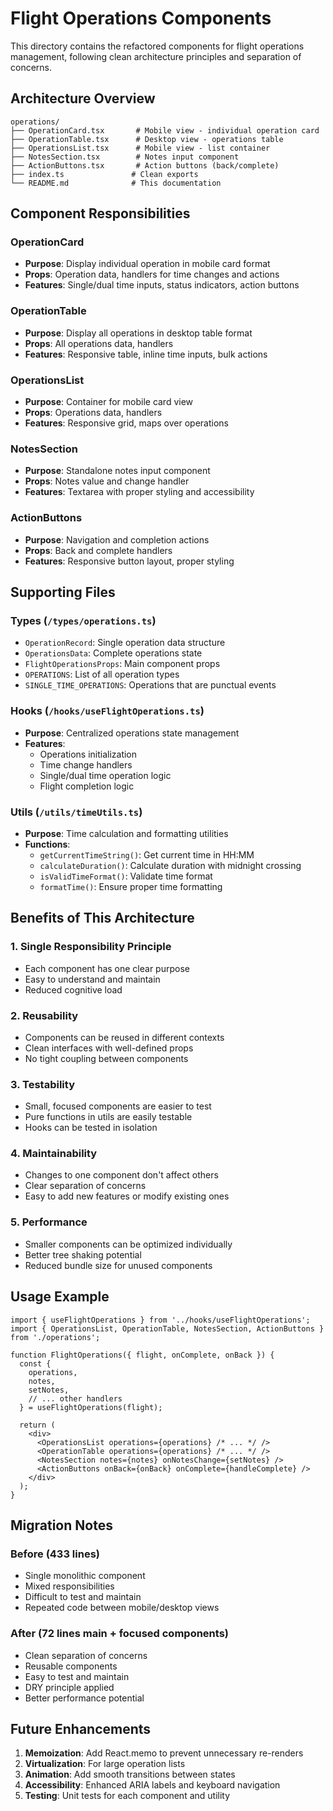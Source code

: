 # Flight Operations Components

This directory contains the refactored components for flight operations management, following clean architecture principles and separation of concerns.

## Architecture Overview

```
operations/
├── OperationCard.tsx       # Mobile view - individual operation card
├── OperationTable.tsx      # Desktop view - operations table
├── OperationsList.tsx      # Mobile view - list container
├── NotesSection.tsx        # Notes input component
├── ActionButtons.tsx       # Action buttons (back/complete)
├── index.ts               # Clean exports
└── README.md              # This documentation
```

## Component Responsibilities

### OperationCard
- **Purpose**: Display individual operation in mobile card format
- **Props**: Operation data, handlers for time changes and actions
- **Features**: Single/dual time inputs, status indicators, action buttons

### OperationTable
- **Purpose**: Display all operations in desktop table format
- **Props**: All operations data, handlers
- **Features**: Responsive table, inline time inputs, bulk actions

### OperationsList
- **Purpose**: Container for mobile card view
- **Props**: Operations data, handlers
- **Features**: Responsive grid, maps over operations

### NotesSection
- **Purpose**: Standalone notes input component
- **Props**: Notes value and change handler
- **Features**: Textarea with proper styling and accessibility

### ActionButtons
- **Purpose**: Navigation and completion actions
- **Props**: Back and complete handlers
- **Features**: Responsive button layout, proper styling

## Supporting Files

### Types (`/types/operations.ts`)
- `OperationRecord`: Single operation data structure
- `OperationsData`: Complete operations state
- `FlightOperationsProps`: Main component props
- `OPERATIONS`: List of all operation types
- `SINGLE_TIME_OPERATIONS`: Operations that are punctual events

### Hooks (`/hooks/useFlightOperations.ts`)
- **Purpose**: Centralized operations state management
- **Features**: 
  - Operations initialization
  - Time change handlers
  - Single/dual time operation logic
  - Flight completion logic

### Utils (`/utils/timeUtils.ts`)
- **Purpose**: Time calculation and formatting utilities
- **Functions**:
  - `getCurrentTimeString()`: Get current time in HH:MM
  - `calculateDuration()`: Calculate duration with midnight crossing
  - `isValidTimeFormat()`: Validate time format
  - `formatTime()`: Ensure proper time formatting

## Benefits of This Architecture

### 1. Single Responsibility Principle
- Each component has one clear purpose
- Easy to understand and maintain
- Reduced cognitive load

### 2. Reusability
- Components can be reused in different contexts
- Clean interfaces with well-defined props
- No tight coupling between components

### 3. Testability
- Small, focused components are easier to test
- Pure functions in utils are easily testable
- Hooks can be tested in isolation

### 4. Maintainability
- Changes to one component don't affect others
- Clear separation of concerns
- Easy to add new features or modify existing ones

### 5. Performance
- Smaller components can be optimized individually
- Better tree shaking potential
- Reduced bundle size for unused components

## Usage Example

```tsx
import { useFlightOperations } from '../hooks/useFlightOperations';
import { OperationsList, OperationTable, NotesSection, ActionButtons } from './operations';

function FlightOperations({ flight, onComplete, onBack }) {
  const {
    operations,
    notes,
    setNotes,
    // ... other handlers
  } = useFlightOperations(flight);

  return (
    <div>
      <OperationsList operations={operations} /* ... */ />
      <OperationTable operations={operations} /* ... */ />
      <NotesSection notes={notes} onNotesChange={setNotes} />
      <ActionButtons onBack={onBack} onComplete={handleComplete} />
    </div>
  );
}
```

## Migration Notes

### Before (433 lines)
- Single monolithic component
- Mixed responsibilities
- Difficult to test and maintain
- Repeated code between mobile/desktop views

### After (72 lines main + focused components)
- Clean separation of concerns
- Reusable components
- Easy to test and maintain
- DRY principle applied
- Better performance potential

## Future Enhancements

1. **Memoization**: Add React.memo to prevent unnecessary re-renders
2. **Virtualization**: For large operation lists
3. **Animation**: Add smooth transitions between states
4. **Accessibility**: Enhanced ARIA labels and keyboard navigation
5. **Testing**: Unit tests for each component and utility
